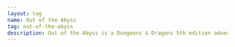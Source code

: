 ```yaml
---
layout: tag
name: Out of the Abyss
tag: out-of-the-abyss
description: Out of the Abyss is a Dungeons & Dragons 5th edition adventure module where players escape from the Underdark and battle demon lords to prevent them from destroying the world.
---
```

